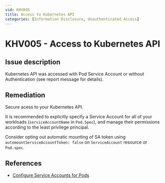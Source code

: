```yaml
---
vid: KHV005
title: Access to Kubernetes API
categories: [Information Disclosure, Unauthenticated Access]
---
```


# KHV005 - Access to Kubernetes API

## Issue description

Kubernetes API was accessed with Pod Service Account or without Authentication (see report message for details).

## Remediation

Secure acess to your Kubernetes API.

It is recommended to explicitly specify a Service Account for all of your workloads (`serviceAccountName` in `Pod.Spec`), and manage their permissions according to the least privilege principal.

Consider opting out automatic mounting of SA token using `automountServiceAccountToken: false` on `ServiceAccount` resource or `Pod.spec`.


## References

- [Configure Service Accounts for Pods](https://kubernetes.io/docs/tasks/configure-pod-container/configure-service-account/)
